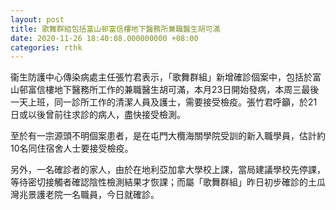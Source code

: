 ```yaml
---
layout: post
title: 歌舞群組包括富山邨富信樓地下醫務所兼職醫生胡可滿
date: 2020-11-26 18:40:08.000000000 +08:00
categories: rthk
---
```


衞生防護中心傳染病處主任張竹君表示，「歌舞群組」新增確診個案中，包括於富山邨富信樓地下醫務所工作的兼職醫生胡可滿，本月23日開始發病，本周三最後一天上班，同一診所工作的清潔人員及護士，需要接受檢疫。張竹君呼籲，於21日或以後曾前往求診的病人，盡快接受檢測。

至於有一宗源頭不明個案患者，是在屯門大欖海關學院受訓的新入職學員，估計約10名同住宿舍人士要接受檢疫。

另外，一名確診者的家人，由於在地利亞加拿大學校上課，當局建議學校先停課，等待密切接觸者確認陰性檢測結果才恢課；而屬「歌舞群組」昨日初步確診的土瓜灣兆景護老院一名職員，今日就確診。
